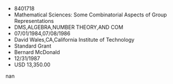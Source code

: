 
* 8401718
* Mathematical Sciences: Some Combinatorial Aspects of Group Representations
* DMS,ALGEBRA,NUMBER THEORY,AND COM
* 07/01/1984,07/08/1986
* David Wales,CA,California Institute of Technology
* Standard Grant
* Bernard McDonald
* 12/31/1987
* USD 13,350.00

nan
